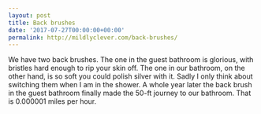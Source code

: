 ```yaml
---
layout: post
title: Back brushes
date: '2017-07-27T00:00:00+00:00'
permalink: http://mildlyclever.com/back-brushes/
---
```

We have two back brushes. The one in the guest bathroom is glorious, with bristles hard enough to rip your skin off. The one in our bathroom, on the other hand, is so soft you could polish silver with it. Sadly I only think about switching them when I am in the shower. A whole year later the back brush in the guest bathroom finally made the 50-ft journey to our bathroom. That is 0.000001 miles per hour.
